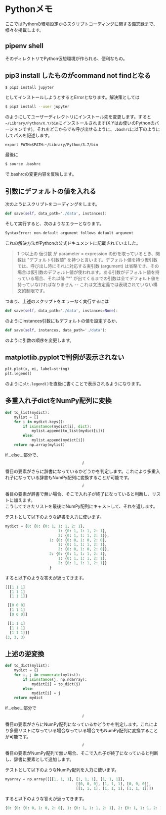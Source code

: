 # Pythonメモ

ここではPythonの環境設定からスクリプトコーディングに関する備忘録まで、様々を掲載します。

## pipenv shell

そのディレクトリでPython仮想環境が作られる、便利なもの。

## pip3 install したものがcommand not findとなる

```bash
$ pip3 install jupyter
```

としてインストールしようとするとErrorとなります。解決策としては

```bash
$ pip3 install --user jupyter
```

のようにしてユーザーディレクトリにインストール先を変更します。すると`~/Library/Python/X.Y/bin`にインストールされます(X.Yはお使いのPythonのバージョンです)。それをどこからでも呼び出せるように、`.bashrc`に以下のようにしてパスを記述します。

```bash:.bashrc
export PATH=$PATH:~/Library/Python/3.7/bin
```

最後に

```bash
$ source .bashrc
```

で.bashrcの変更内容を反映します。

## 引数にデフォルトの値を入れる

次のようにスクリプトをコーディングをします。

```python
def save(self, data_path='./data', instances):
```

そして実行すると、次のようなエラーとなります。

```bash
SyntaxError: non-default argument follows default argument
```

これの解決方法がPythonの公式ドキュメントに記載されていました。

> 1 つ以上の 仮引数 が parameter = expression の形を取っているとき、関数は "デフォルト引数値" を持つと言います。デフォルト値を持つ仮引数では、呼び出し時にそれに対応する実引数 (argument) は省略でき、その場合は仮引数のデフォルト値が使われます。ある引数がデフォルト値を持っている場合、それ以降 "*" が出てくるまでの引数は全てデフォルト値を持っていなければなりません -- これは文法定義では表現されていない構文的制限です。  

つまり、上述のスクリプトをエラーなく実行するには

```python
def save(self, data_path='./data', instances=None):
```

のようにinstances引数にもデフォルトの値を設定するか、

```python
def save(self, instances, data_path='./data'):
```

のように引数の順序を変更します。

## matplotlib.pyplotで判例が表示されない

```python
plt.plot(x, ei, label=string)
plt.legend()
```

のように`plt.legend()`を直後に書くことで表示されるようになります。

## 多重入れ子dictをNumPy配列に変換

```python
def to_list(mydict):
    mylist = []
    for i in mydict.keys():
        if isinstance(mydict[i], dict):
            mylist.append(to_list(mydict[i]))
        else: 
            mylist.append(mydict[i])
    return np.array(mylist)
```
if...else...部分で、$$i$$番目の要素がさらに辞書になっているかどうかを判定します。これにより多重入れ子になっている辞書もNumPy配列に変換することが可能です。$$i$$番目の要素が辞書で無い場合、そこで入れ子が終了になっていると判断し、リストに加えます。  
こうしてできたリストを最後にNumPy配列にキャストして、それを返します。  

テストとして以下のような辞書を入力に使います。

```python
mydict = {0: {0: {0: 1, 1: 1, 2: 1}, 
                        1: {0: 1, 1: 1, 2: 1}, 
                        2: {0: 1, 1: 1, 2: 1}}, 
                    1: {0: {0: 0, 1: 0, 2: 0}, 
                        1: {0: 1, 1: 1, 2: 1}, 
                        2: {0: 0, 1: 0, 2: 0}}, 
                    2: {0: {0: 1, 1: 1, 2: 1}, 
                        1: {0: 1, 1: 1, 2: 1}, 
                        2: {0: 1, 1: 1, 2: 1}}
                    }
```

すると以下のような答えが返ってきます。

```python
[[[1 1 1]
  [1 1 1]
  [1 1 1]]

 [[0 0 0]
  [1 1 1]
  [0 0 0]]

 [[1 1 1]
  [1 1 1]
  [1 1 1]]]
(3, 3, 3)
```

## 上述の逆変換

```python
def to_dict(mylist):
    mydict = {}
    for i, j in enumerate(mylist):
        if isinstance(j, np.ndarray):
            mydict[i] = to_dict(j)
        else:
            mydict[i] = j
    return mydict
```

if...else...部分で$$i$$番目の要素がさらにNumPy配列になっているかどうかを判定します。これにより多重リストになっている場合なっている場合でもNumPy配列に変換することが可能です。$$i$$番目の要素がNumPy配列で無い場合、そこで入れ子が終了になっていると判断し、辞書に要素として追加します。

テストとして以下のようなNumPy配列を入力に使います。

```python
myarray = np.array([[[1, 1, 1], [1, 1, 1], [1, 1, 1]], 
                                [[0, 0, 0], [1, 1, 1], [0, 0, 0]], 
                                [[1, 1, 1], [1, 1, 1], [1, 1, 1]]])
```

すると以下のような答えが返ってきます。

```python
{0: {0: {0: 0, 1: 0, 2: 0}, 1: {0: 1, 1: 1, 2: 1}, 2: {0: 1, 1: 1, 2: 1}}, 1: {0: {0: 0, 1: 0, 2: 0}, 1: {0: 1, 1: 1, 2: 1}, 2: {0: 0, 1: 0, 2: 0}}, 2: {0: {0: 1, 1: 1, 2: 1}, 1: {0: 1, 1: 1, 2: 1}, 2: {0: 1, 1: 1, 2: 1}}}
```
